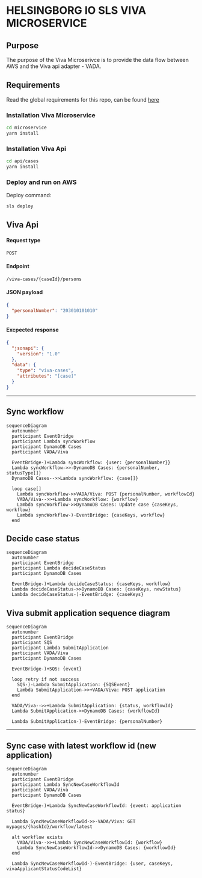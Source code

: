 # HELSINGBORG IO SLS VIVA MICROSERVICE

## Purpose

The purpose of the Viva Microserivce is to provide the data flow between AWS and the Viva api adapter - VADA.

## Requirements

Read the global requirements for this repo, can be found [here](https://github.com/helsingborg-stad/helsingborg-io-sls-api/blob/dev/README.md)

### Installation Viva Microservice

```bash
cd microservice
yarn install
```

### Installation Viva Api

```bash
cd api/cases
yarn install
```

### Deploy and run on AWS

Deploy command:

```bash
sls deploy
```

## Viva Api

#### Request type

`POST`

#### Endpoint

`/viva-cases/{caseId}/persons`

#### JSON payload

```json
{
  "personalNumber": "203010101010"
}
```

#### Excpected response

```json
{
  "jsonapi": {
    "version": "1.0"
  },
  "data": {
    "type": "viva-cases",
    "attributes": "[case]"
  }
}
```

---

## Sync workflow

```mermaid
sequenceDiagram
  autonumber
  participant EventBridge
  participant Lambda syncWorkflow
  participant DynamoDB Cases
  participant VADA/Viva

  EventBridge-)+Lambda syncWorkflow: {user: {personalNumber}}
  Lambda syncWorkflow->>-DynamoDB Cases: {personalNumber, statusType[]}
  DynamoDB Cases-->>Lambda syncWorkflow: {case[]}

  loop case[]
    Lambda syncWorkflow->>VADA/Viva: POST {personalNumber, workflowId}
    VADA/Viva-->>+Lambda syncWorkflow: {workflow}
    Lambda syncWorkflow->>DynamoDB Cases: Update case {caseKeys, workflow}
    Lambda syncWorkflow-)-EventBridge: {caseKeys, workflow}
  end
```

## Decide case status

```mermaid
sequenceDiagram
  autonumber
  participant EventBridge
  participant Lambda decideCaseStatus
  participant DynamoDB Cases

  EventBridge-)+Lambda decideCaseStatus: {caseKeys, workflow}
  Lambda decideCaseStatus->>DynamoDB Cases: {caseKeys, newStatus}
  Lambda decideCaseStatus-)-EventBridge: {caseKeys}
```

## Viva submit application sequence diagram

```mermaid
sequenceDiagram
  autonumber
  participant EventBridge
  participant SQS
  participant Lambda SubmitApplication
  participant VADA/Viva
  participant DynamoDB Cases

  EventBridge-)+SQS: {event}

  loop retry if not success
    SQS-)-Lambda SubmitApplication: {SQSEvent}
    Lambda SubmitApplication->>+VADA/Viva: POST application
  end

  VADA/Viva-->>+Lambda SubmitApplication: {status, workflowId}
  Lambda SubmitApplication->>DynamoDB Cases: {workflowId}

  Lambda SubmitApplication-)-EventBridge: {personalNumber}
```

---

## Sync case with latest workflow id (new application)

```mermaid
sequenceDiagram
  autonumber
  participant EventBridge
  participant Lambda SyncNewCaseWorkflowId
  participant VADA/Viva
  participant DynamoDB Cases

  EventBridge-)+Lambda SyncNewCaseWorkflowId: {event: application status}

  Lambda SyncNewCaseWorkflowId->>-VADA/Viva: GET mypages/{hashId}/workflow/latest

  alt workflow exists
    VADA/Viva-->>+Lambda SyncNewCaseWorkflowId: {workflow}
    Lambda SyncNewCaseWorkflowId->>DynamoDB Cases: {workflowId}
  end

  Lambda SyncNewCaseWorkflowId-)-EventBridge: {user, caseKeys, vivaApplicantStatusCodeList}
```
